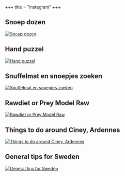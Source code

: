 +++
title =  "Instagram"
+++

## Snoep dozen
[![Snoep dozen](/article_images/treat-boxes.jpeg)](../blog/snoep-dozen/)

## Hand puzzel
[![Hand puzzel](/article_images/hand-puzzle.jpeg)](../blog/hand-puzzel/)

## Snuffelmat en snoepjes zoeken
[![Snuffelmat en snoepjes zoeken](/article_images/snuffle-mat.jpg)](../blog/snuffelmat-en-snoepjes-zoeken/)

## Rawdiet or Prey Model Raw
[![Rawdiet or Prey Model Raw](/article_images/prey-model-raw.jpeg)](../../en/blog/rawdiet-or-prey-model-raw/)

## Things to do around Ciney, Ardennes
[![Things to do around Ciney, Ardennes](/article_images/ardennes.jpg)](../../en/blog/things-to-do-around-ciney-ardennes/)

## General tips for Sweden
[![General tips for Sweden](/article_images/swedenTravel.jpg)](../../en/blog/general-tips-for-sweden/)
